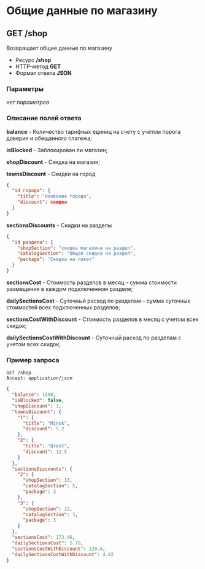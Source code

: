 # Общие данные по магазину

## GET /shop

Возвращает общие данные по магазину

- Ресурс **/shop**
- HTTP-метод **GET**
- Формат ответа **JSON**

### Параметры

*нет параметров*

### Описание полей ответа

**balance** - Количество тарифных единиц на счету с учетом порога доверия и обещанного платежа;

**isBlocked** - Заблокирован ли магазин;

**shopDiscount** - Скидка на магазин;

**townsDiscount** - Скидки на город
```json
{
  "id города": {
    "title": "Название города",
    "discount": скидка
  }
}
```
**sectionsDiscounts** - Скидки на разделы
```json
{
  "id раздела": {
    "shopSection": "скидка магазина на раздел",
    "catalogSection": "Общая скидка на раздел",
    "package": "Скидка на пакет"
  }
}
```

**sectionsCost** - Стоимость разделов в месяц – сумма стоимости размещения в каждом подключенном разделе;

**dailySectionsCost** - Суточный расход по разделам – сумма суточных стоимостей всех подключенных разделов;

**sectionsCostWithDiscount** - Стоимость разделов в месяц с учетом всех скидок;

**dailySectionsCostWithDiscount** - Суточный расход по разделам с учетом всех скидок;

### Пример запроса

```
GET /shop
Accept: application/json
```

```json
{
  "balance": 1500,
  "isBlocked": false,
  "shopDiscount": 1,
  "townsDiscount": {
    "1": {
      "title": "Minsk",
      "discount": 5.2
    },
    "2": {
      "title": "Brest",
      "discount": 12.5
    }
  },
  "sectionsDiscounts": {
    "2": {
      "shopSection": 13,
      "catalogSection": 5,
      "package": 3
    },
    "3": {
      "shopSection": 22,
      "catalogSection": 3,
      "package": 3
    }
  },
  "sectionsCost": 173.46,
  "dailySectionsCost": 5.78,
  "sectionsCostWithDiscount": 120.6,
  "dailySectionsCostWithDiscount": 4.02
}
```
